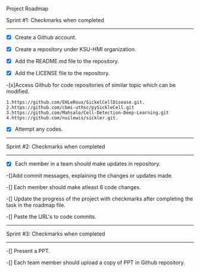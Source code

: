 Project Roadmap

Sprint #1: Checkmarks when completed
***

-[x] Create a Github account.

-[x] Create a repository under KSU-HMI organization.

-[x] Add the README.md file to the repository.

-[x] Add the LICENSE file to the repository.

-[x]Access Github for code repositories of similar topic which can be modified.
         
    1.https://github.com/EHLeRoux/SickelCellDisease.git.
    2.https://github.com/cbmi-uthsc/pySickleCell.git
    3.https://github.com/Mahsalo/Cell-Detection-Deep-Learning.git
    4.https://github.com/nuilewis/sickler.git.
    
-[X] Attempt any codes.

***  
Sprint #2: Checkmarks when completed
***  

-[X] Each member in a team should make updates in repository.

-[]Add commit messages, explaining the changes or updates made.

-[] Each member should make atleast 6 code changes.

-[] Update the progress of the project with checkmarks after completing the task in the roadmap file.

-[] Paste the URL's to code commits.

***
Sprint #3: Checkmarks when completed
***  

-[] Present a PPT.

-[] Each team member should upload a copy of PPT in Github repository.
